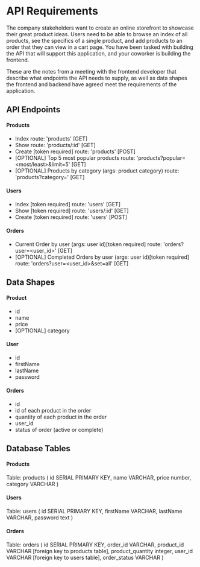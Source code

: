 # API Requirements
The company stakeholders want to create an online storefront to showcase their great product ideas. Users need to be able to browse an index of all products, see the specifics of a single product, and add products to an order that they can view in a cart page. You have been tasked with building the API that will support this application, and your coworker is building the frontend.

These are the notes from a meeting with the frontend developer that describe what endpoints the API needs to supply, as well as data shapes the frontend and backend have agreed meet the requirements of the application. 

## API Endpoints
#### Products
- Index route: 'products' [GET]
- Show route: 'products/:id' [GET]
- Create [token required] route: 'products' [POST]
- [OPTIONAL] Top 5 most popular products route: 'products?popular=<most/least>&limit=5' [GET]
- [OPTIONAL] Products by category (args: product category) route: 'products?category=<category>' [GET]

#### Users
- Index [token required] route: 'users' [GET]
- Show [token required] route: 'users/:id' [GET]
- Create [token required] route: 'users' [POST]

#### Orders
- Current Order by user (args: user id)[token required] route: 'orders?user=<user_id>' [GET]
- [OPTIONAL] Completed Orders by user (args: user id)[token required] route: 'orders?user=<user_id>&set=all' [GET]

## Data Shapes
#### Product
-  id
- name
- price
- [OPTIONAL] category

#### User
- id
- firstName
- lastName
- password

#### Orders
- id
- id of each product in the order
- quantity of each product in the order
- user_id
- status of order (active or complete)

## Database Tables
#### Products
Table: products (
    id SERIAL PRIMARY KEY,
    name VARCHAR,
    price number,
    category VARCHAR
)

#### Users
Table: users (
    id SERIAL PRIMARY KEY,
    firstName VARCHAR,
    lastName VARCHAR,
    password text
)

#### Orders
Table: orders (
    id SERIAL PRIMARY KEY,
    order_id VARCHAR,
    product_id VARCHAR [foreign key to products table],
    product_quantity integer,
    user_id VARCHAR [foreign key to users table],
    order_status VARCHAR
)